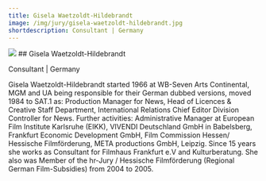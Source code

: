 ```yaml
---
title: Gisela Waetzoldt-Hildebrandt
image: /img/jury/gisela-waetzoldt-hildebrandt.jpg
shortdescription: Consultant | Germany
---
```

<img src="/img/jury/gisela-waetzoldt-hildebrandt.jpg">
## Gisela Waetzoldt-Hildebrandt  

Consultant | Germany

Gisela Waetzoldt-Hildebrandt started 1966 at WB-Seven Arts Continental, MGM and UA being responsible for their German dubbed versions, moved 1984 to SAT.1 as: Production Manager for News, Head of Licences & Creative Staff Department, International Relations Chief Editor Division Controller for News. Further activities: Administrative Manager at European Film Institute Karlsruhe (EIKK), VIVENDI Deutschland GmbH in Babelsberg, Frankfurt Economic Development GmbH, Film Commission Hessen/ Hessische Filmförderung, META productions GmbH, Leipzig. Since 15 years she works as Consultant for Filmhaus Frankfurt e.V and Kulturberatung. She also was Member of the hr-Jury / Hessische Filmförderung (Regional German Film-Subsidies) from 2004 to 2005. 